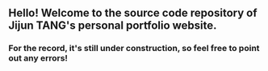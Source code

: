 ## Hello! Welcome to the source code repository of Jijun TANG's personal portfolio website. 

### For the record, it's still under construction, so feel free to point out any errors!

